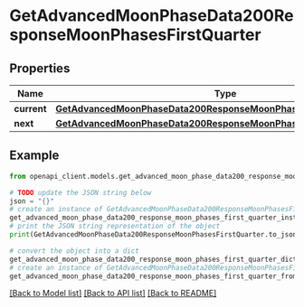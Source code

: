 # GetAdvancedMoonPhaseData200ResponseMoonPhasesFirstQuarter


## Properties

Name | Type | Description | Notes
------------ | ------------- | ------------- | -------------
**current** | [**GetAdvancedMoonPhaseData200ResponseMoonPhasesFirstQuarterCurrent**](GetAdvancedMoonPhaseData200ResponseMoonPhasesFirstQuarterCurrent.md) |  | [optional] 
**next** | [**GetAdvancedMoonPhaseData200ResponseMoonPhasesFirstQuarterNext**](GetAdvancedMoonPhaseData200ResponseMoonPhasesFirstQuarterNext.md) |  | [optional] 

## Example

```python
from openapi_client.models.get_advanced_moon_phase_data200_response_moon_phases_first_quarter import GetAdvancedMoonPhaseData200ResponseMoonPhasesFirstQuarter

# TODO update the JSON string below
json = "{}"
# create an instance of GetAdvancedMoonPhaseData200ResponseMoonPhasesFirstQuarter from a JSON string
get_advanced_moon_phase_data200_response_moon_phases_first_quarter_instance = GetAdvancedMoonPhaseData200ResponseMoonPhasesFirstQuarter.from_json(json)
# print the JSON string representation of the object
print(GetAdvancedMoonPhaseData200ResponseMoonPhasesFirstQuarter.to_json())

# convert the object into a dict
get_advanced_moon_phase_data200_response_moon_phases_first_quarter_dict = get_advanced_moon_phase_data200_response_moon_phases_first_quarter_instance.to_dict()
# create an instance of GetAdvancedMoonPhaseData200ResponseMoonPhasesFirstQuarter from a dict
get_advanced_moon_phase_data200_response_moon_phases_first_quarter_from_dict = GetAdvancedMoonPhaseData200ResponseMoonPhasesFirstQuarter.from_dict(get_advanced_moon_phase_data200_response_moon_phases_first_quarter_dict)
```
[[Back to Model list]](../README.md#documentation-for-models) [[Back to API list]](../README.md#documentation-for-api-endpoints) [[Back to README]](../README.md)


